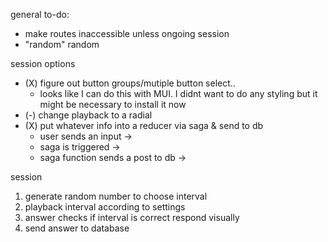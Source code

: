 general to-do:
- make routes inaccessible unless ongoing session
- "random" random

session options
- (X) figure out button groups/mutiple button select..
    - looks like I can do this with MUI. I didnt want to do 
      any styling but it might be necessary to install it now
- (-) change playback to a radial
- (X) put whatever info into a reducer via saga & send to db
    - user sends an input ->
    - saga is triggered ->
    - saga function sends a post to db ->

session
1. generate random number to choose interval
2. playback interval according to settings
3. answer checks if interval is correct
   respond visually
4. send answer to database
